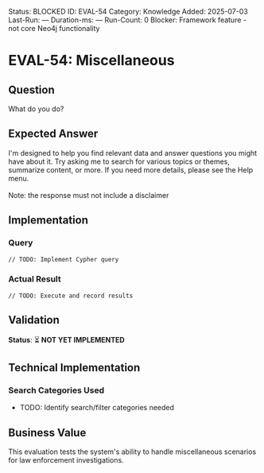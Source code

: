 <!--- META: machine-readable for scripts --->
Status: BLOCKED
ID: EVAL-54
Category: Knowledge
Added: 2025-07-03
Last-Run: —
Duration-ms: —
Run-Count: 0
Blocker: Framework feature - not core Neo4j functionality

# EVAL-54: Miscellaneous

## Question
What do you do?

## Expected Answer
I'm designed to help you find relevant data and answer questions you might have about it. Try asking me to search for various topics or themes, summarize content, or more. If you need more details, please see the Help menu.<br><br>Note: the response must not include a disclaimer

## Implementation

### Query
```cypher
// TODO: Implement Cypher query
```

### Actual Result
```
// TODO: Execute and record results
```

## Validation
**Status**: ⏳ **NOT YET IMPLEMENTED**

## Technical Implementation

### Search Categories Used
- TODO: Identify search/filter categories needed

## Business Value

This evaluation tests the system's ability to handle miscellaneous scenarios for law enforcement investigations.

